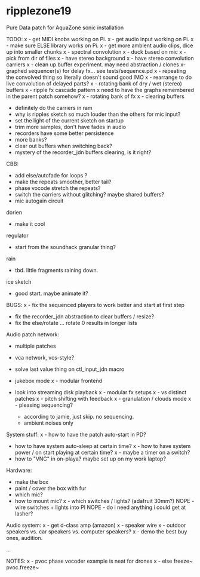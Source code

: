 # ripplezone19
Pure Data patch for AquaZone sonic installation

TODO:
x - get MIDI knobs working on Pi.
x - get audio input working on Pi.
x - make sure ELSE library works on Pi.
x - get more ambient audio clips, dice up into smaller chunks
x - spectral convolution
x - duck based on mic
x - pick from dir of files
x - have stereo background
x - have stereo convolution carriers
x - clean up buffer experiment. may need abstraction / clones
x- graphed sequencer(s) for delay fx...
	see tests/sequence.pd
x - repeating the convolved thing so literally doesn't sound good IMO
x	- rearrange to do live convolution of delayed parts?
x - rotating bank of dry / wet (stereo) buffers
x - ripple fx cascade pattern
x need to have the graphs remembered in the parent patch somehow?
x - rotating bank of fx
x - clearing buffers
- definitely do the carriers in ram
- why is ripples sketch so much louder than the others for mic input?
- set the light of the current sketch on startup
- trim more samples, don't have fades in audio
- recorders have some better persistence
- more banks?
- clear out buffers when switching back?
- mystery of the recorder_jdn buffers clearing, is it right?

CBB:
- add else/autofade for loops ?
- make the repeats smoother, better tail?
- phase vocode stretch the repeats?
- switch the carriers without glitching? maybe shared buffers?
- mic autogain circuit

dorien
- make it cool

regulator
- start from the soundhack granular thing?

rain
- tbd. little fragments raining down.

ice sketch
- good start. maybe animate it?


BUGS:
x - fix the sequenced players to work better and start at first step
- fix the recorder_jdn abstraction to clear buffers / resize?
- fix the else/rotate ... rotate 0 results in longer lists

Audio patch network:

- multiple patches

- vca network, vcs-style?
- solve last value thing on ctl_input_jdn macro
- jukebox mode
x - modular frontend
- look into streaming disk playback
x - modular fx setups
x - vs distinct patches
x - pitch shifting with feedback
x - granulation / clouds mode
x - pleasing sequencing?
	- according to jamie, just skip. no sequencing.
	- ambient noises only

System stuff:
x - how to have the patch auto-start in PD?
- how to have system auto-sleep at certain time?
x - how to have system power / on start playing at certain time?
x - maybe a timer on a switch?
- how to "VNC" in on-playa? maybe set up on my work laptop?

Hardware:
- make the box
- paint / cover the box with fur
- which mic?
- how to mount mic?
x - which switches / lights? (adafruit 30mm?)
NOPE - wire switches + lights into PI
NOPE - do i need anything i could get at lasher?

Audio system:
x - get d-class amp (amazon)
x - speaker wire
x - outdoor speakers vs. car speakers vs. computer speakers?
x - demo the best buy ones, audition.

...

NOTES:
x - pvoc phase vocoder example is neat for drones
x - else
	freeze~
	pvoc.freeze~

